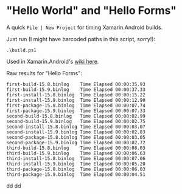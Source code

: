 # "Hello World" and "Hello Forms"

A quick `File | New Project` for timing Xamarin.Android builds.

Just run (I might have harcoded paths in this script, sorry!):

    .\build.ps1

Used in Xamarin.Android's [wiki here](https://github.com/xamarin/xamarin-android/wiki/Build-Performance-Ideas).

Raw results for "Hello Forms":
```
first-build-15.8.binlog    Time Elapsed 00:00:35.93
first-build-15.9.binlog    Time Elapsed 00:00:37.33
first-install-15.8.binlog  Time Elapsed 00:00:15.22
first-install-15.9.binlog  Time Elapsed 00:00:12.90
first-package-15.8.binlog  Time Elapsed 00:00:07.74
first-package-15.9.binlog  Time Elapsed 00:00:07.33
second-build-15.8.binlog   Time Elapsed 00:00:02.99
second-build-15.9.binlog   Time Elapsed 00:00:02.75
second-install-15.8.binlog Time Elapsed 00:00:03.07
second-install-15.9.binlog Time Elapsed 00:00:02.83
second-package-15.8.binlog Time Elapsed 00:00:03.05
second-package-15.9.binlog Time Elapsed 00:00:02.72
third-build-15.8.binlog    Time Elapsed 00:00:08.03
third-build-15.9.binlog    Time Elapsed 00:00:06.63
third-install-15.8.binlog  Time Elapsed 00:00:07.06
third-install-15.9.binlog  Time Elapsed 00:00:05.20
third-package-15.8.binlog  Time Elapsed 00:00:06.03
third-package-15.9.binlog  Time Elapsed 00:00:04.51
```
dd
dd
